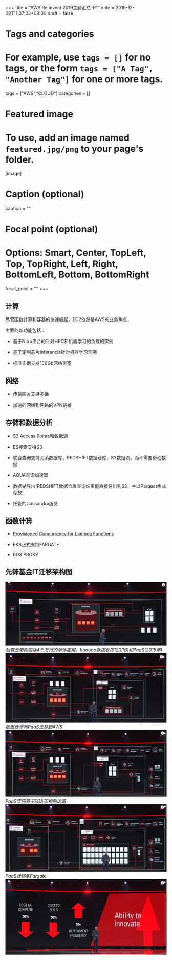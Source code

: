 +++
title = "AWS Re:Invent 2019主题汇总-P1"
date = 2019-12-08T11:37:33+08:00
draft = false

# Tags and categories
# For example, use `tags = []` for no tags, or the form `tags = ["A Tag", "Another Tag"]` for one or more tags.
tags = ["AWS","CLOUD"]
categories = []

# Featured image
# To use, add an image named `featured.jpg/png` to your page's folder. 
[image]
  # Caption (optional)
  caption = ""

  # Focal point (optional)
  # Options: Smart, Center, TopLeft, Top, TopRight, Left, Right, BottomLeft, Bottom, BottomRight
  focal_point = ""
+++

## 计算

尽管函数计算和容器的快速崛起，EC2依然是AWS的业务焦点，

主要的新功能包括：

- 基于Nitro平台的针对HPC和机器学习的负载的实例

- 基于定制芯片Inferencia针对机器学习实例

- 标准实例支持100Gb网络带宽

## 网络

- 传输网关支持多播

- 加速的网络到网络的VPN链接


## 存储和数据分析

- S3 Access Points和数据湖

- ES搜索支持S3

- 联合查询支持关系数据库，REDSHIFT数据仓库，S3数据湖，而不需要移动数据

- AQUA查询加速器 

- 数据湖导出(REDSHIFT数据仓库查询结果能直接导出到S3，并以Parquet格式存放)

- 托管的Cassandra服务

## 函数计算

- [Provisioned Concurrency for Lambda Functions](/post/lambda-provisioned-concurrency/)

- EKS正式支持FARGATE

- RDS PROXY


## 先锋基金IT迁移架构图

![第一阶段](./varguard-stage-0.png)*私有云架构包括4千万行的单体应用，hadoop数据仓库(20PB)和PaaS(2015年)*
![第一阶段](./varguard-stage-1.png)*数据仓库和PaaS迁移到AWS*
![第二阶段](./varguard-stage-2.png)*PaaS实施基于EDA架构的改造*
![第三阶段](./varguard-stage-3.png)*PaaS迁移到Fargate*
![结果](./varguard-result.png)


